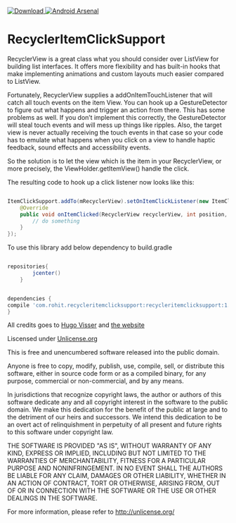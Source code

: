 [ ![Download](https://api.bintray.com/packages/rohitshampur/maven/RecyclerItemClickSupport/images/download.svg) ](https://bintray.com/rohitshampur/maven/RecyclerItemClickSupport/_latestVersion) [![Android Arsenal](https://img.shields.io/badge/Android%20Arsenal-RecyclerItemClickSupport-green.svg?style=true)](https://android-arsenal.com/details/1/3268)

# RecyclerItemClickSupport



RecyclerView is a great class what you should consider over ListView for building list interfaces. It offers more flexibility and has built-in hooks that make implementing animations and custom layouts much easier compared to ListView.

Fortunately, RecyclerView supplies a addOnItemTouchListener that will catch all touch events on the item View. You can hook up a GestureDetector to figure out what happens and trigger an action from there. This has some problems as well. If you don’t implement this correctly, the GestureDetector will steal touch events and will mess up things like ripples. Also, the target view is never actually receiving the touch events in that case so your code has to emulate what happens when you click on a view to handle haptic feedback, sound effects and accessibility events.

So the solution is to let the view which is the item in your RecyclerView, or more precisely, the ViewHolder.getItemView() handle the click.

The resulting code to hook up a click listener now looks like this:

```java

ItemClickSupport.addTo(mRecyclerView).setOnItemClickListener(new ItemClickSupport.OnItemClickListener() {
    @Override
    public void onItemClicked(RecyclerView recyclerView, int position, View v) {
        // do something
    }
});
```

To use this library add below dependency to build.gradle 

```gradle

repositories{
        jcenter()
    }


dependencies {
compile 'com.rohit.recycleritemclicksupport:recycleritemclicksupport:1.0.1'
}
```

All credits goes to [Hugo Visser](https://plus.google.com/+HugoVisser/posts) and [the website](http://www.littlerobots.nl/blog/Handle-Android-RecyclerView-Clicks)

Liscensed under [Unlicense.org](http://unlicense.org/)

This is free and unencumbered software released into the public domain.

Anyone is free to copy, modify, publish, use, compile, sell, or
distribute this software, either in source code form or as a compiled
binary, for any purpose, commercial or non-commercial, and by any
means.

In jurisdictions that recognize copyright laws, the author or authors
of this software dedicate any and all copyright interest in the
software to the public domain. We make this dedication for the benefit
of the public at large and to the detriment of our heirs and
successors. We intend this dedication to be an overt act of
relinquishment in perpetuity of all present and future rights to this
software under copyright law.

THE SOFTWARE IS PROVIDED "AS IS", WITHOUT WARRANTY OF ANY KIND,
EXPRESS OR IMPLIED, INCLUDING BUT NOT LIMITED TO THE WARRANTIES OF
MERCHANTABILITY, FITNESS FOR A PARTICULAR PURPOSE AND NONINFRINGEMENT.
IN NO EVENT SHALL THE AUTHORS BE LIABLE FOR ANY CLAIM, DAMAGES OR
OTHER LIABILITY, WHETHER IN AN ACTION OF CONTRACT, TORT OR OTHERWISE,
ARISING FROM, OUT OF OR IN CONNECTION WITH THE SOFTWARE OR THE USE OR
OTHER DEALINGS IN THE SOFTWARE.

For more information, please refer to <http://unlicense.org/>

